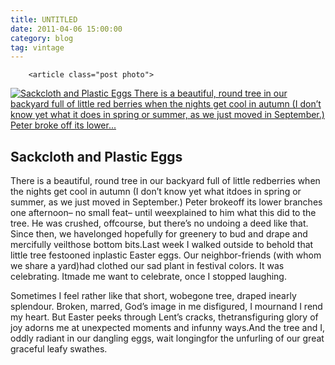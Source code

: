 ```yaml
---
title: UNTITLED
date: 2011-04-06 15:00:00
category: blog
tag: vintage
---
```

        <article class="post photo">
<a href="https://silverpip-blog.tumblr.com/image/48857071192">
<img alt="Sackcloth and Plastic Eggs There is a beautiful, round tree in our backyard full of little red berries when the nights get cool in autumn (I don’t know yet what it does in spring or summer, as we just moved in September.) Peter broke off its lower..." src="https://64.media.tumblr.com/b69687d0627dd4c2db7a9e4f73c821bc/tumblr_mlthxx22Bu1qhgmvso1_1280.jpg"/>
</a>
<h2>Sackcloth and Plastic Eggs</h2><p>There is a beautiful, round tree in our backyard full of little redberries when the nights get cool in autumn (I don’t know yet what itdoes in spring or summer, as we just moved in September.) Peter brokeoff its lower branches one afternoon– no small feat– until weexplained to him what this did to the tree. He was crushed, offcourse, but there’s no undoing a deed like that. Since then, we havelonged hopefully for greenery to bud and drape and mercifully veilthose bottom bits.Last week I walked outside to behold that little tree festooned inplastic Easter eggs. Our neighbor-friends (with whom we share a yard)had clothed our sad plant in festival colors. It was celebrating. Itmade me want to celebrate, once I stopped laughing.</p><p></p>Sometimes I feel rather like that short, wobegone tree, draped inearly splendour. Broken, marred, God’s image in me disfigured, I mournand I rend my heart. But Easter peeks through Lent’s cracks, thetransfiguring glory of joy adorns me at unexpected moments and infunny ways.And the tree and I, oddly radiant in our dangling eggs, wait longingfor the unfurling of our great graceful leafy swathes.</article>